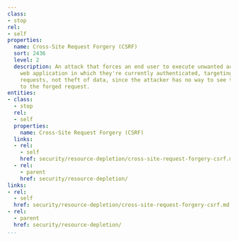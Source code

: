 ```yaml
---
class:
- stop
rel:
- self
properties:
  name: Cross-Site Request Forgery (CSRF)
  sort: 2436
  level: 2
  description: An attack that forces an end user to execute unwanted actions on a
    web application in which they're currently authenticated, targeting state-changing
    requests, not theft of data, since the attacker has no way to see the response
    to the forged request.
entities:
- class:
  - stop
  rel:
  - self
  properties:
    name: Cross-Site Request Forgery (CSRF)
  links:
  - rel:
    - self
    href: security/resource-depletion/cross-site-request-forgery-csrf.md
  - rel:
    - parent
    href: security/resource-depletion/
links:
- rel:
  - self
  href: security/resource-depletion/cross-site-request-forgery-csrf.md
- rel:
  - parent
  href: security/resource-depletion/
...
```


